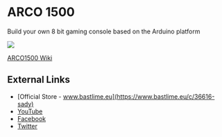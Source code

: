 # ARCO 1500

Build your own 8 bit gaming console based on the Arduino platform

![](https://github.com/MichalSkoula/arco-1500/blob/master/assets/arco_logo_wide.png)

[ARCO1500 Wiki](https://github.com/MichalSkoula/arco-1500/wiki)

## External Links
* [Official Store - www.bastlime.eu](https://www.bastlime.eu/c/36616-sady)
* [YouTube](https://www.youtube.com/playlist?list=PLZWNQlcHslXWuSwxoAaJYrSB9fYc1FXUI)
* [Facebook](https://www.facebook.com/bastlime/)
* [Twitter](https://twitter.com/MichalSkoula)
